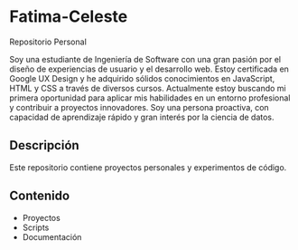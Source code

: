 # Fatima-Celeste
Repositorio Personal

Soy una estudiante de Ingeniería de Software con una gran pasión por el diseño de experiencias de usuario y el desarrollo web. Estoy certificada en Google UX Design y he adquirido sólidos conocimientos en JavaScript, HTML y CSS a través de diversos cursos. 
Actualmente estoy buscando mi primera oportunidad para aplicar mis habilidades en un entorno profesional y contribuir a proyectos innovadores. Soy una persona proactiva, con capacidad de aprendizaje rápido y gran interés por la ciencia de datos.

## Descripción

Este repositorio contiene proyectos personales y experimentos de código.

## Contenido

- Proyectos
- Scripts
- Documentación
